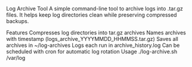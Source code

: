 Log Archive Tool
A simple command-line tool to archive logs into .tar.gz files.
It helps keep log directories clean while preserving compressed backups.

Features
Compresses log directories into tar.gz archives
Names archives with timestamp (logs_archive_YYYYMMDD_HHMMSS.tar.gz)
Saves all archives in ~/log-archives
Logs each run in archive_history.log
Can be scheduled with cron for automatic log rotation
Usage
./log-archive.sh /var/log
